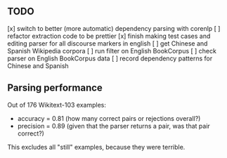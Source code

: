 

## TODO

[x] switch to better (more automatic) dependency parsing with corenlp
[ ] refactor extraction code to be prettier
[x] finish making test cases and editing parser for all discourse markers in english
[ ] get Chinese and Spanish Wikipedia corpora
[ ] run filter on English BookCorpus
[ ] check parser on English BookCorpus data
[ ] record dependency patterns for Chinese and Spanish

## Parsing performance

Out of 176 Wikitext-103 examples:
* accuracy = 0.81 (how many correct pairs or rejections overall?)
* precision = 0.89 (given that the parser returns a pair, was that pair correct?)

This excludes all "still" examples, because they were terrible.
